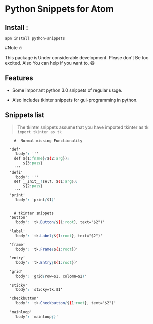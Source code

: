 # Python Snippets for Atom

## Install :

`apm install python-snippets`

#Note :fire:

This package is Under considerable development. Please don't Be too excited. Also You can help if you want to. :smile:

## Features

- Some important python 3.0 snippets of regular usage.

- Also includes tkinter snippets for gui-programming in python.


## Snippets list

> The tkinter snippets assume that you have imported tkinter as tk
> `import tkinter as tk`

```css
    #  Normal missing Functionality

  'def'
    'body': '''
    def ${1:fname}(${2:arg}):
        ${3:pass}
    '''
  'defi'
    'body': '''
    def __init__(self, ${1:arg}):
        ${2:pass}
    '''
  'print'
    'body': 'print($1)'


    # tkinter snippets
  'button'
    'body': 'tk.Button(${1:root}, text="$2")'

  'label'
    'body': 'tk.Label(${1:root}, text="$2")'

  'frame'
    'body': 'tk.Frame(${1:root})'

  'entry'
    'body': 'tk.Entry(${1:root})'

  'grid'
    'body': 'grid(row=$1, colomn=$2)'

  'sticky'
    'body': 'sticky=tk.$1'

  'checkbutton'
    'body': 'tk.Checkbutton(${1:root}, text="$2")'

  'mainloop'
    'body': 'mainloop()'
```
